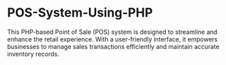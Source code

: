# POS-System-Using-PHP
This PHP-based Point of Sale (POS) system is designed to streamline and enhance the retail experience. With a user-friendly interface, it empowers businesses to manage sales transactions efficiently and maintain accurate inventory records.
